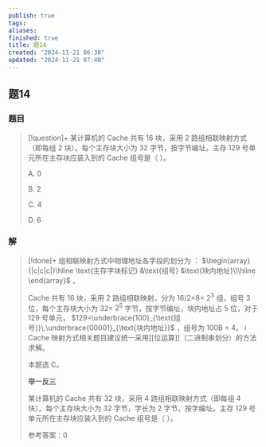 ```yaml
---
publish: true
tags: 
aliases: 
finished: true
title: 题14
created: "2024-11-21 06:38"
updated: "2024-11-21 07:40"
---
```

## 题14
### 题目
> [!question]+
> 某计算机的 Cache 共有 16 块，采用 2 路组相联映射方式（即每组 2 块）。每个主存块大小为 32 字节，按字节编址。主存 129 号单元所在主存块应装入到的 Cache 组号是（ ）。
> 
> A. 0
> 
> B. 2
> 
> C. 4
> 
> D. 6
### 解
> [!done]+
> 组相联映射方式中物理地址各字段的划分为 ： $\begin{array}{|c|c|c|}\hline \text{主存字块标记} &\text{组号} &\text{块内地址}\\\hline \end{array}$ 。
> 
> Cache 共有 16 块，采用 2 路组相联映射，分为 16/2=8= $2^3$ 组，组号 3 位，每个主存块大小为 32= $2^5$ 字节，按字节编址，块内地址占 5 位，对于 129 号单元， $129=\underbrace{100}_{\text{组号}}\,\underbrace{00001}_{\text{块内地址}}$ ，组号为 100B = 4。
> i
> Cache 映射方式相关题目建议统一采用[[位运算]]（二进制串划分）的方法求解。
> 
> 本题选 C。
> 
> **举一反三**
> 
> 某计算机的 Cache 共有 32 块，采用 4 路组相联映射方式（即每组 4 块）。每个主存块大小为 32 字节，字长为 2 字节，按字编址。主存 129 号单元所在主存块应装入到的 Cache 组号是（ ）。
> 
> 参考答案：0